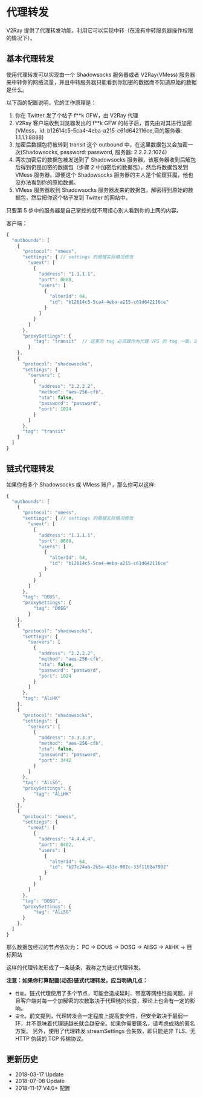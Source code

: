 # 代理转发

V2Ray 提供了代理转发功能，利用它可以实现中转（在没有中转服务器操作权限的情况下）。

## 基本代理转发

使用代理转发可以实现由一个 Shadowsocks 服务器或者 V2Ray(VMess) 服务器来中转你的网络流量，并且中转服务器只能看到你加密的数据而不知道原始的数据是什么。

以下面的配置说明，它的工作原理是：
1. 你在 Twitter 发了个帖子 f**k GFW，由 V2Ray 代理
2. V2Ray 客户端收到浏览器发出的 f**k GFW 的帖子后，首先由对其进行加密(VMess，id: b12614c5-5ca4-4eba-a215-c61d642116ce,目的服务器: 1.1.1.1:8888)
3. 加密后数据包将被转到 transit 这个 outbound 中，在这里数据包又会加密一次(Shadowsocks, password: password, 服务器: 2.2.2.2:1024)
4. 两次加密后的数据包被发送到了 Shadowsocks 服务器，该服务器收到后解包后得到仍是加密的数据包（步骤 2 中加密后的数据包），然后将数据包发到 VMess 服务器。即便这个 Shadowsocks 服务器的主人是个偷窥狂魔，他也没办法看到你的原始数据。
5. VMess 服务器收到 Shadowsocks 服务器发来的数据包，解密得到原始的数据包，然后把你这个帖子发到 Twitter 的网站中。

只要第 5 步中的服务器是自己掌控的就不用担心别人看到你的上网的内容。

客户端：

```javascript
{
  "outbounds": [
    {
      "protocol": "vmess",
      "settings": { // settings 的根据实际情况修改
        "vnext": [
          {
            "address": "1.1.1.1",
            "port": 8888,
            "users": [
              {
                "alterId": 64,
                "id": "b12614c5-5ca4-4eba-a215-c61d642116ce"
              }
            ]
          }
        ]
      },
      "proxySettings": {
          "tag": "transit"  // 这里的 tag 必须跟作为代理 VPS 的 tag 一致，这里设定的是 "transit"
        }
    },
    {
      "protocol": "shadowsocks",
      "settings": {
        "servers": [
          {
            "address": "2.2.2.2",
            "method": "aes-256-cfb",
            "ota": false,
            "password": "password",
            "port": 1024
          }
        ]
      },
      "tag": "transit"
    }
  ]
}
```

## 链式代理转发

如果你有多个 Shadowsocks 或 VMess 账户，那么你可以这样:

```javascript
{
  "outbounds": [
    {
      "protocol": "vmess",
      "settings": { // settings 的根据实际情况修改
        "vnext": [
          {
            "address": "1.1.1.1",
            "port": 8888,
            "users": [
              {
                "alterId": 64,
                "id": "b12614c5-5ca4-4eba-a215-c61d642116ce"
              }
            ]
          }
        ]
      },
      "tag": "DOUS",
      "proxySettings": {
          "tag": "DOSG"  
        }
    },
    {
      "protocol": "shadowsocks",
      "settings": {
        "servers": [
          {
            "address": "2.2.2.2",
            "method": "aes-256-cfb",
            "ota": false,
            "password": "password",
            "port": 1024
          }
        ]
      },
      "tag": "AliHK"
    },
    {
      "protocol": "shadowsocks",
      "settings": {
        "servers": [
          {
            "address": "3.3.3.3",
            "method": "aes-256-cfb",
            "ota": false,
            "password": "password",
            "port": 3442
          }
        ]
      },
      "tag": "AliSG",
      "proxySettings": {
          "tag": "AliHK"  
      }
    },
    {
      "protocol": "vmess",
      "settings": {
        "vnext": [
          {
            "address": "4.4.4.4",
            "port": 8462,
            "users": [
              {
                "alterId": 64,
                "id": "b27c24ab-2b5a-433e-902c-33f1168a7902"
              }
            ]
          }
        ]
      },
      "tag": "DOSG",
      "proxySettings": {
          "tag": "AliSG"  
      }
    },
  ]
}
```

那么数据包经过的节点依次为：
PC -> DOUS -> DOSG -> AliSG -> AliHK -> 目标网站

这样的代理转发形成了一条链条，我称之为链式代理转发。

**注意：如果你打算配置(动态)链式代理转发，应当明确几点：**
* `性能`。链式代理使用了多个节点，可能会造成延时、带宽等网络性能问题，并且客户端对每一个加解密的次数取决于代理链的长度，理论上也会有一定的影响。
* `安全`。前文提到，代理转发会一定程度上提高安全性，但安全取决于最弱一环，并不意味着代理链越长就会越安全。如果你需要匿名，请考虑成熟的匿名方案。
另外，使用了代理转发 streamSettings 会失效，即只能是非 TLS、无 HTTP 伪装的 TCP 传输协议。

## 更新历史

- 2018-03-17 Update
- 2018-07-08 Update
- 2018-11-17 V4.0+ 配置
